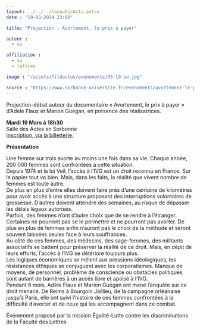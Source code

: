 ```yaml
---
layout: ../../../layouts/Actu.astro
date : "19-03-2024 23:00"

title: "Projection : Avortement, le prix à payer"

auteur :
  - su

affiliation :
  - su
  - lettres

image : "/assets/fildactus/evenements/03-19-su.jpg"

source : "https://www.sorbonne-universite.fr/evenements/avortement-le-prix-payer"
---
```


Projection-débat autour du documentaire « Avortement, le prix à payer » d’Adèle Flaux et Marion Guégan, en présence des réalisatrices. 

__Mardi 19 Mars à 18h30__  
Salle des Actes en Sorbonne  
[Inscription, via la billetterie.](https://www.billetweb.fr/con-sentiment-s1)

__Présentation__

Une femme sur trois avorte au moins une fois dans sa vie. Chaque année, 200 000 femmes sont confrontées à cette situation.  
Depuis 1974 et la loi Veil, l’accès à l’IVG est un droit reconnu en France. Sur le papier tout va bien. Mais, dans les faits, la réalité que vivent nombre de femmes est toute autre.  
De plus en plus d’entre elles doivent faire près d’une centaine de kilomètres pour avoir accès à une structure proposant des interruptions volontaires de grossesse. D’autres doivent attendre des semaines, au risque de dépasser les délais légaux autorisés.  
Parfois, des femmes n’ont d’autre choix que de se rendre à l’étranger. Certaines ne pourront pas se le permettre et ne pourront pas avorter. De plus en plus de femmes enfin n’auront pas le choix de la méthode et seront souvent laissées seules face à leurs souffrances.  
Au côté de ces femmes, des médecins, des sage-femmes, des militants associatifs se battent pour préserver la réalité de ce droit. Mais, en dépit de leurs efforts, l’accès à l’IVG se détériore toujours plus.  
Les logiques économiques se mêlent aux pressions idéologiques, les résistances éthiques se conjuguent avec les corporatismes. Manque de moyens, de personnel, problème de conscience ou obstacles politiques sont autant de barrières à un accès libre et apaisé à l’IVG.  
Pendant 6 mois, Adèle Flaux et Marion Guégan ont mené l’enquête sur ce droit menacé. De Reims à Bourgoin Jaillieu, de la campagne orléanaise jusqu’à Paris, elle ont suivi l’histoire de ces femmes confrontées à la difficulté d’avorter et de ceux qui les accompagnent dans ce combat.

Événement proposé par la mission Égalité-Lutte contre les discriminations de la Faculté des Lettres